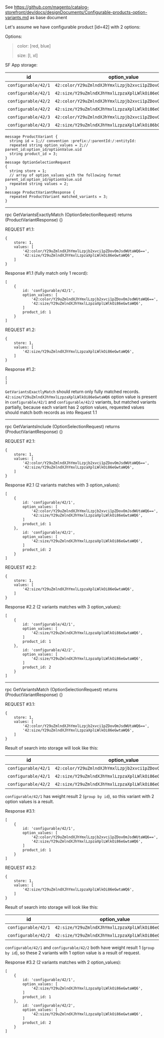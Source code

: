 See https://github.com/magento/catalog-storefront/dev/docs/designDocuments/Configurable-products-option-variants.md as base document

Let's assume we have configurable product [id=42] with 2 options:

Options:
>    color: [red, blue]
>
>    size: [l, xl]
>
>
SF App storage:

 | id              |  option_value | product_id   | parent_id
 |---|----|---:|---:|
 | `configurable/42/1`  |  `42:color/Y29uZmlndXJhYmxlLzpjb2xvci1pZDovOmJsdWUtaWQ6==` | 1 | 42|
 | `configurable/42/1`  |  `42:size/Y29uZmlndXJhYmxlLzpzaXplLWlkOi86eGwtaWQ6`        | 1 | 42|
 | `configurable/42/2`  |  `42:color/Y29uZmlndXJhYmxlLzpjb2xvci1pZDovOnJlZC1pZDo=`   | 2 | 42|
 | `configurable/42/2`  |  `42:size/Y29uZmlndXJhYmxlLzpzaXplLWlkOi86eGwtaWQ6`        | 2 | 42|
 | `configurable/42/3`  |  `42:color/Y29uZmlndXJhYmxlLzpjb2xvci1pZDovOnJlZC1pZDo=`   | 3 | 42|
 | `configurable/42/3`  |  `42:size/Y29uZmlndXJhYmxlLzpzaXplLWlkOi86bC1pZDo=`        | 3 | 42|
```
message ProductVariant {
  string id = 1;// convention :prefix:/:parentId:/:entityId:
  repeated string option_values = 2;// parent_id:option_id/optionValue.uid
  string product_id = 3;
}
message OptionSelectionRequest
{
  string store = 1;
  // array of option_values with the following format parent_id:option_id/optionValue.uid
  repeated string values = 2;
}
message ProductVariantResponse {
  repeated ProductVariant matched_variants = 3;
}
```
------------------------------------------------------
rpc GetVariantsExactlyMatch (OptionSelectionRequest) returns (ProductVariantResponse) {}

REQUEST #1.1:
```
{
    store: 1,
    values: [
        '42:color/Y29uZmlndXJhYmxlLzpjb2xvci1pZDovOmJsdWUtaWQ6==',
        '42:size/Y29uZmlndXJhYmxlLzpzaXplLWlkOi86eGwtaWQ6',
    ]
}
```
Response #1.1 (fully match only 1 record):
```
[
    {
        id: 'configurable/42/1',
        option_values: [
            '42:color/Y29uZmlndXJhYmxlLzpjb2xvci1pZDovOmJsdWUtaWQ6==',
            '42:size/Y29uZmlndXJhYmxlLzpzaXplLWlkOi86eGwtaWQ6',
        ]
        product_id: 1
    }
]
```


REQUEST #1.2:
```
{
    store: 1,
    values: [
        '42:size/Y29uZmlndXJhYmxlLzpzaXplLWlkOi86eGwtaWQ6',
    ]
}
```
Response #1.2:
```
[
]
```
`GetVariantsExactlyMatch` should return only fully matched records.
`42:size/Y29uZmlndXJhYmxlLzpzaXplLWlkOi86eGwtaWQ6` option value is present in `configurable/42/1` and `configurable/42/2` variants,
but matched variants partially, because each variant has 2 option values, requested values should match both records as into Request 1.1

------------------------------------------------------
rpc GetVariantsInclude (OptionSelectionRequest) returns (ProductVariantResponse) {}

REQUEST #2.1:
```
{
    store: 1,
    values: [
        '42:color/Y29uZmlndXJhYmxlLzpjb2xvci1pZDovOmJsdWUtaWQ6==',
        '42:size/Y29uZmlndXJhYmxlLzpzaXplLWlkOi86eGwtaWQ6',
    ]
}
```
Response #2.1 (2 variants matches with 3 option_values):
```
[
    {
        id: 'configurable/42/1',
        option_values: [
            '42:color/Y29uZmlndXJhYmxlLzpjb2xvci1pZDovOmJsdWUtaWQ6==',
            '42:size/Y29uZmlndXJhYmxlLzpzaXplLWlkOi86eGwtaWQ6',
        ]
        product_id: 1
    },
        id: 'configurable/42/2',
        option_values: [
            '42:size/Y29uZmlndXJhYmxlLzpzaXplLWlkOi86eGwtaWQ6',
        ]
        product_id: 2
    }
]
```

REQUEST #2.2:
```
{
    store: 1,
    values: [
        '42:size/Y29uZmlndXJhYmxlLzpzaXplLWlkOi86eGwtaWQ6',
    ]
}
```
Response #2.2 (2 variants matches with 3 option_values):
```
[
    {
        id: 'configurable/42/1',
        option_values: [
            '42:size/Y29uZmlndXJhYmxlLzpzaXplLWlkOi86eGwtaWQ6',
        ]
        product_id: 1
    },
        id: 'configurable/42/2',
        option_values: [
            '42:size/Y29uZmlndXJhYmxlLzpzaXplLWlkOi86eGwtaWQ6',
        ]
        product_id: 2
    }
]
```

------------------------------------------------------
rpc GetVariantsMatch (OptionSelectionRequest) returns (ProductVariantResponse) {}

REQUEST #3.1:
```
{
    store: 1,
    values: [
        '42:color/Y29uZmlndXJhYmxlLzpjb2xvci1pZDovOmJsdWUtaWQ6==',
        '42:size/Y29uZmlndXJhYmxlLzpzaXplLWlkOi86eGwtaWQ6',
    ]
}
```

Result of search into storage will look like this:
 
 | id              |  option_value | product_id   | parent_id | weight
 |---|----|---:|---:|---:|        
 | `configurable/42/1`  |  `42:color/Y29uZmlndXJhYmxlLzpjb2xvci1pZDovOmJsdWUtaWQ6==` | 1 | 42| 2
 | `configurable/42/1`  |  `42:size/Y29uZmlndXJhYmxlLzpzaXplLWlkOi86eGwtaWQ6`        | 1 | 42| 2
 | `configurable/42/2`  |  `42:size/Y29uZmlndXJhYmxlLzpzaXplLWlkOi86eGwtaWQ6`        | 2 | 42| 1

`configurable/42/1` has weight result 2 (`group by id`), so this variant with 2 option values is a result.

Response #3.1:
```
[
    {
        id: 'configurable/42/1',
        option_values: [
            '42:color/Y29uZmlndXJhYmxlLzpjb2xvci1pZDovOmJsdWUtaWQ6==',
            '42:size/Y29uZmlndXJhYmxlLzpzaXplLWlkOi86eGwtaWQ6',
        ]
        product_id: 1
    }
]
```

REQUEST #3.2:
```
{
    store: 1,
    values: [
        '42:size/Y29uZmlndXJhYmxlLzpzaXplLWlkOi86eGwtaWQ6',
    ]
}
```

Result of search into storage will look like this:
 
 | id              |  option_value | product_id   | parent_id | weight
 |---|----|---:|---:|---:|        
 | `configurable/42/1`  |  `42:size/Y29uZmlndXJhYmxlLzpzaXplLWlkOi86eGwtaWQ6`        | 1 | 42| 1
 | `configurable/42/2`  |  `42:size/Y29uZmlndXJhYmxlLzpzaXplLWlkOi86eGwtaWQ6`        | 2 | 42| 1

`configurable/42/1` and `configurable/42/2` both have weight result 1 (`group by id`), so these 2 variants with 1 option value is a result of request.

Response #3.2 (2 variants matches with 2 option_values):
```
[
    {
        id: 'configurable/42/1',
        option_values: [
            '42:size/Y29uZmlndXJhYmxlLzpzaXplLWlkOi86eGwtaWQ6',
        ]
        product_id: 1
    },
        id: 'configurable/42/2',
        option_values: [
            '42:size/Y29uZmlndXJhYmxlLzpzaXplLWlkOi86eGwtaWQ6',
        ]
        product_id: 2
    }
]
```